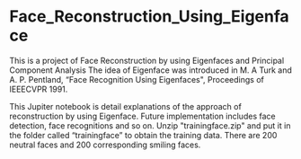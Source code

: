 # Face_Reconstruction_Using_Eigenface
This is a project of Face Reconstruction by using Eigenfaces and Principal Component Analysis
The idea of Eigenface was introduced in M. A Turk and A. P. Pentland, “Face Recognition Using Eigenfaces", Proceedings of IEEECVPR 1991.

This Jupiter notebook is detail explanations of the approach of reconstruction by using Eigenface. Future implementation includes face detection, face recognitions and so on.
Unzip "trainingface.zip" and put it in the folder called “trainingface” to obtain the training data. There are 200 neutral faces and 200 corresponding smiling faces.

